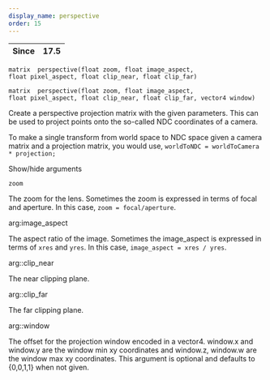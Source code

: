 ```yaml
---
display_name: perspective
order: 15
---
```

| Since | 17.5 |
| --- | --- |

`matrix  perspective(float zoom, float image_aspect, float pixel_aspect, float clip_near, float clip_far)`

`matrix  perspective(float zoom, float image_aspect, float pixel_aspect, float clip_near, float clip_far, vector4 window)`

Create a perspective projection matrix with the given parameters. This can be used to project points onto the so-called NDC coordinates of a camera.

To make a single transform from world space to NDC space given a camera matrix and a projection matrix, you would use, `worldToNDC = worldToCamera * projection;`

Show/hide arguments

`zoom`

The zoom for the lens. Sometimes the zoom is expressed in terms of focal and aperture. In this case, `zoom = focal/aperture`.

arg:image_aspect

The aspect ratio of the image. Sometimes the image_aspect is expressed in terms of `xres` and `yres`. In this case, `image_aspect = xres / yres`.

arg::clip_near

The near clipping plane.

arg::clip_far

The far clipping plane.

arg::window

The offset for the projection window encoded in a vector4.
window.x and window.y are the window min xy coordinates and
window.z, window.w are the window max xy coordinates.
This argument is optional and defaults to {0,0,1,1} when not given.
